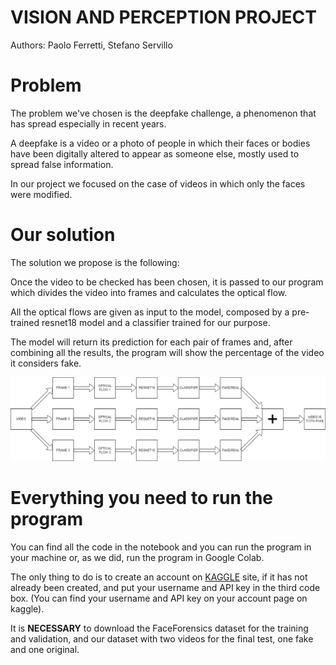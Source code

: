 # VISION AND PERCEPTION PROJECT

Authors: Paolo Ferretti, Stefano Servillo

# Problem
The problem we've chosen is the deepfake challenge, a phenomenon that has spread especially in recent years. 

A deepfake is a video or a photo of people in which their faces or bodies have been digitally altered to appear as someone else, mostly used to spread false information.

In our project we focused on the case of videos in which only the faces were modified.

# Our solution
The solution we propose is the following:

Once the video to be checked has been chosen, it is passed to our program which divides the video into frames and calculates the optical flow. 

All the optical flows are given as input to the model, composed by a pre-trained resnet18 model and a classifier trained for our purpose. 

The model will return its prediction for each pair of frames and, after combining all the results, the program will show the percentage of the video it considers fake.

![schema](/schema.png)

# Everything you need to run the program
You can find all the code in the notebook and you can run the program in your machine or, as we did, run the program in Google Colab.

The only thing to do is to create an account on [KAGGLE](https://www.kaggle.com/) site, if it has not already been created, and put your username and API key in the third code box. (You can find your username and API key on your account page on kaggle).

It is **NECESSARY** to download the FaceForensics dataset for the training and validation, and our dataset with two videos for the final test, one fake and one original.
